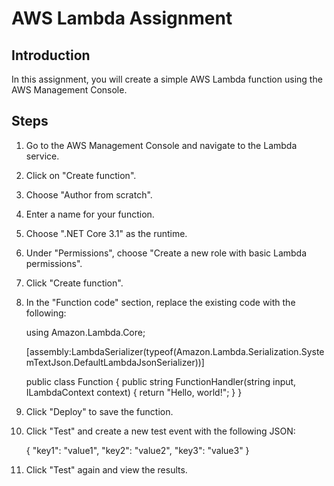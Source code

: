 # AWS Lambda Assignment 

## Introduction

In this assignment, you will create a simple AWS Lambda function using the AWS Management Console.

## Steps

1. Go to the AWS Management Console and navigate to the Lambda service.
2. Click on "Create function".
3. Choose "Author from scratch".
4. Enter a name for your function.
5. Choose ".NET Core 3.1" as the runtime.
6. Under "Permissions", choose "Create a new role with basic Lambda permissions".
7. Click "Create function".
8. In the "Function code" section, replace the existing code with the following:

    using Amazon.Lambda.Core;

    [assembly:LambdaSerializer(typeof(Amazon.Lambda.Serialization.SystemTextJson.DefaultLambdaJsonSerializer))]

    public class Function
    {
        public string FunctionHandler(string input, ILambdaContext context)
        {
            return "Hello, world!";
        }
    }

9. Click "Deploy" to save the function.
10. Click "Test" and create a new test event with the following JSON:

    {
        "key1": "value1",
        "key2": "value2",
        "key3": "value3"
    }

11. Click "Test" again and view the results.